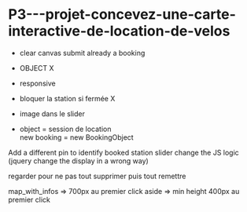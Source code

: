 # P3---projet-concevez-une-carte-interactive-de-location-de-velos

- clear canvas submit already a booking

- OBJECT X
- responsive
- bloquer la station si fermée X
- image dans le slider

- object = session de location  
new booking = new BookingObject


Add a different pin to identify booked station
slider change the JS logic (jquery change the display in a wrong way)

regarder pour ne pas tout supprimer puis tout remettre

map_with_infos => 700px au premier click
aside => min height 400px au premier click